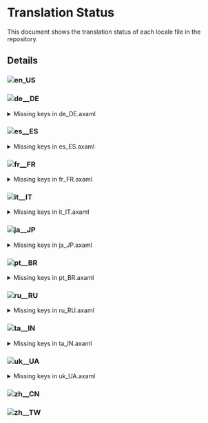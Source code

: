 # Translation Status

This document shows the translation status of each locale file in the repository.

## Details

### ![en_US](https://img.shields.io/badge/en__US-%E2%88%9A-brightgreen)

### ![de__DE](https://img.shields.io/badge/de__DE-99.77%25-yellow)

<details>
<summary>Missing keys in de_DE.axaml</summary>

- Text.Repository.Dashboard
- Text.Repository.MoreOptions

</details>

### ![es__ES](https://img.shields.io/badge/es__ES-99.53%25-yellow)

<details>
<summary>Missing keys in es_ES.axaml</summary>

- Text.Configure.IssueTracker.AddSampleGerritChangeIdCommit
- Text.Repository.Dashboard
- Text.Repository.MoreOptions
- Text.Submodule.CopyBranch

</details>

### ![fr__FR](https://img.shields.io/badge/fr__FR-81.75%25-yellow)

<details>
<summary>Missing keys in fr_FR.axaml</summary>

- Text.AddToIgnore
- Text.AddToIgnore.Pattern
- Text.AddToIgnore.Storage
- Text.Askpass.Passphrase
- Text.Avatar.Load
- Text.Bisect
- Text.Bisect.Abort
- Text.Bisect.Bad
- Text.Bisect.Detecting
- Text.Bisect.Good
- Text.Bisect.Skip
- Text.Bisect.WaitingForRange
- Text.BranchCM.ResetToSelectedCommit
- Text.BranchTree.Local
- Text.BranchTree.Remote
- Text.BranchTree.Tracking
- Text.BranchTree.URL
- Text.ChangeSubmoduleUrl
- Text.ChangeSubmoduleUrl.Submodule
- Text.ChangeSubmoduleUrl.URL
- Text.Checkout.RecurseSubmodules
- Text.Checkout.WarnLostCommits
- Text.Checkout.WithFastForward
- Text.Checkout.WithFastForward.Upstream
- Text.CommitCM.CopyAuthor
- Text.CommitCM.CopyCommitMessage
- Text.CommitCM.CopyCommitter
- Text.CommitCM.CopySubject
- Text.CommitCM.InteractiveRebase
- Text.CommitCM.InteractiveRebase.Drop
- Text.CommitCM.InteractiveRebase.Edit
- Text.CommitCM.InteractiveRebase.Fixup
- Text.CommitCM.InteractiveRebase.Manually
- Text.CommitCM.InteractiveRebase.Reword
- Text.CommitCM.InteractiveRebase.Squash
- Text.CommitCM.PushRevision
- Text.CommitCM.Rebase
- Text.CommitCM.Reset
- Text.CommitDetail.Changes.Count
- Text.CommitDetail.Info.Key
- Text.CommitDetail.Info.Signer
- Text.CommitMessageTextBox.SubjectCount
- Text.Configure.CommitMessageTemplate.BuiltinVars
- Text.Configure.CustomAction.Arguments.Tip
- Text.Configure.CustomAction.InputControls
- Text.Configure.CustomAction.InputControls.Edit
- Text.Configure.CustomAction.InputControls.Tip
- Text.Configure.CustomAction.Scope.Tag
- Text.Configure.Git.PreferredMergeMode
- Text.Configure.IssueTracker.AddSampleGerritChangeIdCommit
- Text.Configure.IssueTracker.Share
- Text.ConfigureCustomActionControls
- Text.ConfigureCustomActionControls.CheckedValue
- Text.ConfigureCustomActionControls.CheckedValue.Tip
- Text.ConfigureCustomActionControls.Description
- Text.ConfigureCustomActionControls.DefaultValue
- Text.ConfigureCustomActionControls.IsFolder
- Text.ConfigureCustomActionControls.Label
- Text.ConfigureCustomActionControls.Options
- Text.ConfigureCustomActionControls.Options.Tip
- Text.ConfigureCustomActionControls.Type
- Text.ConfirmEmptyCommit.Continue
- Text.ConfirmEmptyCommit.NoLocalChanges
- Text.ConfirmEmptyCommit.StageAllThenCommit
- Text.ConfirmEmptyCommit.WithLocalChanges
- Text.ConfirmRestart.Title
- Text.ConfirmRestart.Message
- Text.CreateBranch.OverwriteExisting
- Text.DeinitSubmodule
- Text.DeinitSubmodule.Force
- Text.DeinitSubmodule.Path
- Text.Diff.Image.Blend
- Text.Diff.Image.SideBySide
- Text.Diff.Image.Swipe
- Text.Diff.New
- Text.Diff.Old
- Text.Diff.Submodule.Deleted
- Text.DirHistories
- Text.Discard.IncludeUntracked
- Text.ExecuteCustomAction.Target
- Text.ExecuteCustomAction.Repository
- Text.GitFlow.FinishWithPush
- Text.GitFlow.FinishWithSquash
- Text.Hotkeys.Global.SwitchWorkspace
- Text.Hotkeys.Global.SwitchTab
- Text.Hotkeys.TextEditor.OpenExternalMergeTool
- Text.InteractiveRebase.ReorderTip
- Text.Launcher.Workspaces
- Text.Launcher.Pages
- Text.Merge.Edit
- Text.MoveSubmodule
- Text.MoveSubmodule.MoveTo
- Text.MoveSubmodule.Submodule
- Text.Preferences.Git.IgnoreCRAtEOLInDiff
- Text.Preferences.Git.UseLibsecret
- Text.Pull.RecurseSubmodules
- Text.Push.New
- Text.Push.Revision
- Text.Push.Revision.Title
- Text.Repository.BranchSort
- Text.Repository.BranchSort.ByCommitterDate
- Text.Repository.BranchSort.ByName
- Text.Repository.ClearStashes
- Text.Repository.Dashboard
- Text.Repository.MoreOptions
- Text.Repository.OnlyHighlightCurrentBranchInGraph
- Text.Repository.Search.ByContent
- Text.Repository.Search.ByPath
- Text.Repository.ShowDecoratedCommitsOnly
- Text.Repository.ShowFirstParentOnly
- Text.Repository.ShowFlags
- Text.Repository.ShowLostCommits
- Text.Repository.ShowSubmodulesAsTree
- Text.Repository.UseRelativeTimeInGraph
- Text.Repository.ViewLogs
- Text.Repository.Visit
- Text.ResetWithoutCheckout
- Text.ResetWithoutCheckout.MoveTo
- Text.ResetWithoutCheckout.Target
- Text.SetSubmoduleBranch
- Text.SetSubmoduleBranch.Submodule
- Text.SetSubmoduleBranch.Current
- Text.SetSubmoduleBranch.New
- Text.SetSubmoduleBranch.New.Tip
- Text.Stash.Mode
- Text.StashCM.CopyMessage
- Text.Submodule.Branch
- Text.Submodule.CopyBranch
- Text.Submodule.Deinit
- Text.Submodule.Histories
- Text.Submodule.Move
- Text.Submodule.RelativePath
- Text.Submodule.RelativePath.Placeholder
- Text.Submodule.SetBranch
- Text.Submodule.SetURL
- Text.Submodule.Status
- Text.Submodule.Status.Modified
- Text.Submodule.Status.NotInited
- Text.Submodule.Status.RevisionChanged
- Text.Submodule.Status.Unmerged
- Text.Submodule.Update
- Text.Submodule.URL
- Text.TagCM.CustomAction
- Text.UpdateSubmodules.UpdateToRemoteTrackingBranch
- Text.ViewLogs
- Text.ViewLogs.Clear
- Text.ViewLogs.CopyLog
- Text.ViewLogs.Delete
- Text.WorkingCopy.AddToGitIgnore.InFolder
- Text.WorkingCopy.ConfirmCommitWithDetachedHead
- Text.WorkingCopy.ConfirmCommitWithFilter
- Text.WorkingCopy.Conflicts.OpenExternalMergeTool
- Text.WorkingCopy.Conflicts.OpenExternalMergeToolAllConflicts
- Text.WorkingCopy.Conflicts.UseMine
- Text.WorkingCopy.Conflicts.UseTheirs
- Text.WorkingCopy.ResetAuthor

</details>

### ![it__IT](https://img.shields.io/badge/it__IT-87.02%25-yellow)

<details>
<summary>Missing keys in it_IT.axaml</summary>

- Text.AddToIgnore
- Text.AddToIgnore.Pattern
- Text.AddToIgnore.Storage
- Text.Askpass.Passphrase
- Text.Avatar.Load
- Text.BranchCM.ResetToSelectedCommit
- Text.BranchTree.Local
- Text.BranchTree.Remote
- Text.BranchTree.Tracking
- Text.BranchTree.URL
- Text.ChangeSubmoduleUrl
- Text.ChangeSubmoduleUrl.Submodule
- Text.ChangeSubmoduleUrl.URL
- Text.Checkout.WarnLostCommits
- Text.Checkout.WithFastForward
- Text.Checkout.WithFastForward.Upstream
- Text.CommitCM.CopyCommitMessage
- Text.CommitCM.InteractiveRebase
- Text.CommitCM.InteractiveRebase.Drop
- Text.CommitCM.InteractiveRebase.Edit
- Text.CommitCM.InteractiveRebase.Fixup
- Text.CommitCM.InteractiveRebase.Manually
- Text.CommitCM.InteractiveRebase.Reword
- Text.CommitCM.InteractiveRebase.Squash
- Text.CommitCM.PushRevision
- Text.CommitCM.Rebase
- Text.CommitCM.Reset
- Text.CommitDetail.Changes.Count
- Text.CommitDetail.Info.Key
- Text.CommitDetail.Info.Signer
- Text.Configure.CommitMessageTemplate.BuiltinVars
- Text.Configure.CustomAction.Arguments.Tip
- Text.Configure.CustomAction.InputControls
- Text.Configure.CustomAction.InputControls.Edit
- Text.Configure.CustomAction.InputControls.Tip
- Text.Configure.CustomAction.Scope.Tag
- Text.Configure.IssueTracker.AddSampleGerritChangeIdCommit
- Text.Configure.IssueTracker.Share
- Text.ConfigureCustomActionControls
- Text.ConfigureCustomActionControls.CheckedValue
- Text.ConfigureCustomActionControls.CheckedValue.Tip
- Text.ConfigureCustomActionControls.Description
- Text.ConfigureCustomActionControls.DefaultValue
- Text.ConfigureCustomActionControls.IsFolder
- Text.ConfigureCustomActionControls.Label
- Text.ConfigureCustomActionControls.Options
- Text.ConfigureCustomActionControls.Options.Tip
- Text.ConfigureCustomActionControls.Type
- Text.ConfirmRestart.Title
- Text.ConfirmRestart.Message
- Text.CreateBranch.OverwriteExisting
- Text.DeinitSubmodule
- Text.DeinitSubmodule.Force
- Text.DeinitSubmodule.Path
- Text.Diff.Image.Blend
- Text.Diff.Image.SideBySide
- Text.Diff.Image.Swipe
- Text.Diff.New
- Text.Diff.Old
- Text.Diff.Submodule.Deleted
- Text.DirHistories
- Text.Discard.IncludeUntracked
- Text.ExecuteCustomAction.Target
- Text.ExecuteCustomAction.Repository
- Text.Hotkeys.Global.SwitchWorkspace
- Text.Hotkeys.Global.SwitchTab
- Text.InteractiveRebase.ReorderTip
- Text.Launcher.Workspaces
- Text.Launcher.Pages
- Text.Merge.Edit
- Text.MoveSubmodule
- Text.MoveSubmodule.MoveTo
- Text.MoveSubmodule.Submodule
- Text.Preferences.Git.UseLibsecret
- Text.Pull.RecurseSubmodules
- Text.Push.New
- Text.Push.Revision
- Text.Push.Revision.Title
- Text.Repository.ClearStashes
- Text.Repository.Dashboard
- Text.Repository.MoreOptions
- Text.Repository.OnlyHighlightCurrentBranchInGraph
- Text.Repository.Search.ByPath
- Text.Repository.ShowDecoratedCommitsOnly
- Text.Repository.ShowFirstParentOnly
- Text.Repository.ShowFlags
- Text.Repository.ShowLostCommits
- Text.Repository.UseRelativeTimeInGraph
- Text.ResetWithoutCheckout
- Text.ResetWithoutCheckout.MoveTo
- Text.ResetWithoutCheckout.Target
- Text.SetSubmoduleBranch
- Text.SetSubmoduleBranch.Submodule
- Text.SetSubmoduleBranch.Current
- Text.SetSubmoduleBranch.New
- Text.SetSubmoduleBranch.New.Tip
- Text.Stash.Mode
- Text.StashCM.CopyMessage
- Text.Submodule.Branch
- Text.Submodule.CopyBranch
- Text.Submodule.Deinit
- Text.Submodule.Histories
- Text.Submodule.Move
- Text.Submodule.SetBranch
- Text.Submodule.SetURL
- Text.Submodule.Update
- Text.TagCM.CustomAction
- Text.UpdateSubmodules.UpdateToRemoteTrackingBranch
- Text.WorkingCopy.AddToGitIgnore.InFolder
- Text.WorkingCopy.ConfirmCommitWithDetachedHead
- Text.WorkingCopy.ResetAuthor

</details>

### ![ja__JP](https://img.shields.io/badge/ja__JP-81.75%25-yellow)

<details>
<summary>Missing keys in ja_JP.axaml</summary>

- Text.AddToIgnore
- Text.AddToIgnore.Pattern
- Text.AddToIgnore.Storage
- Text.Askpass.Passphrase
- Text.Avatar.Load
- Text.Bisect
- Text.Bisect.Abort
- Text.Bisect.Bad
- Text.Bisect.Detecting
- Text.Bisect.Good
- Text.Bisect.Skip
- Text.Bisect.WaitingForRange
- Text.BranchCM.CompareWithCurrent
- Text.BranchCM.ResetToSelectedCommit
- Text.BranchTree.Local
- Text.BranchTree.Remote
- Text.BranchTree.Tracking
- Text.BranchTree.URL
- Text.ChangeSubmoduleUrl
- Text.ChangeSubmoduleUrl.Submodule
- Text.ChangeSubmoduleUrl.URL
- Text.Checkout.RecurseSubmodules
- Text.Checkout.WarnLostCommits
- Text.Checkout.WithFastForward
- Text.Checkout.WithFastForward.Upstream
- Text.CommitCM.CopyAuthor
- Text.CommitCM.CopyCommitMessage
- Text.CommitCM.CopyCommitter
- Text.CommitCM.CopySubject
- Text.CommitCM.InteractiveRebase
- Text.CommitCM.InteractiveRebase.Drop
- Text.CommitCM.InteractiveRebase.Edit
- Text.CommitCM.InteractiveRebase.Fixup
- Text.CommitCM.InteractiveRebase.Manually
- Text.CommitCM.InteractiveRebase.Reword
- Text.CommitCM.InteractiveRebase.Squash
- Text.CommitCM.PushRevision
- Text.CommitCM.Rebase
- Text.CommitCM.Reset
- Text.CommitDetail.Changes.Count
- Text.CommitDetail.Info.Key
- Text.CommitDetail.Info.Signer
- Text.CommitMessageTextBox.SubjectCount
- Text.Configure.CommitMessageTemplate.BuiltinVars
- Text.Configure.CustomAction.Arguments.Tip
- Text.Configure.CustomAction.InputControls
- Text.Configure.CustomAction.InputControls.Edit
- Text.Configure.CustomAction.InputControls.Tip
- Text.Configure.CustomAction.Scope.Tag
- Text.Configure.Git.PreferredMergeMode
- Text.Configure.IssueTracker.AddSampleGerritChangeIdCommit
- Text.Configure.IssueTracker.Share
- Text.ConfigureCustomActionControls
- Text.ConfigureCustomActionControls.CheckedValue
- Text.ConfigureCustomActionControls.CheckedValue.Tip
- Text.ConfigureCustomActionControls.Description
- Text.ConfigureCustomActionControls.DefaultValue
- Text.ConfigureCustomActionControls.IsFolder
- Text.ConfigureCustomActionControls.Label
- Text.ConfigureCustomActionControls.Options
- Text.ConfigureCustomActionControls.Options.Tip
- Text.ConfigureCustomActionControls.Type
- Text.ConfirmEmptyCommit.Continue
- Text.ConfirmEmptyCommit.NoLocalChanges
- Text.ConfirmEmptyCommit.StageAllThenCommit
- Text.ConfirmEmptyCommit.WithLocalChanges
- Text.ConfirmRestart.Title
- Text.ConfirmRestart.Message
- Text.CreateBranch.OverwriteExisting
- Text.DeinitSubmodule
- Text.DeinitSubmodule.Force
- Text.DeinitSubmodule.Path
- Text.Diff.Image.Blend
- Text.Diff.Image.SideBySide
- Text.Diff.Image.Swipe
- Text.Diff.New
- Text.Diff.Old
- Text.Diff.Submodule.Deleted
- Text.DirHistories
- Text.Discard.IncludeUntracked
- Text.ExecuteCustomAction.Target
- Text.ExecuteCustomAction.Repository
- Text.GitFlow.FinishWithPush
- Text.GitFlow.FinishWithSquash
- Text.Hotkeys.Global.SwitchWorkspace
- Text.Hotkeys.Global.SwitchTab
- Text.Hotkeys.TextEditor.OpenExternalMergeTool
- Text.InteractiveRebase.ReorderTip
- Text.Launcher.Workspaces
- Text.Launcher.Pages
- Text.Merge.Edit
- Text.MoveSubmodule
- Text.MoveSubmodule.MoveTo
- Text.MoveSubmodule.Submodule
- Text.Preferences.Git.IgnoreCRAtEOLInDiff
- Text.Preferences.Git.UseLibsecret
- Text.Pull.RecurseSubmodules
- Text.Push.New
- Text.Push.Revision
- Text.Push.Revision.Title
- Text.Repository.BranchSort
- Text.Repository.BranchSort.ByCommitterDate
- Text.Repository.BranchSort.ByName
- Text.Repository.ClearStashes
- Text.Repository.Dashboard
- Text.Repository.FilterCommits
- Text.Repository.MoreOptions
- Text.Repository.OnlyHighlightCurrentBranchInGraph
- Text.Repository.Search.ByContent
- Text.Repository.Search.ByPath
- Text.Repository.ShowDecoratedCommitsOnly
- Text.Repository.ShowFirstParentOnly
- Text.Repository.ShowFlags
- Text.Repository.ShowLostCommits
- Text.Repository.ShowSubmodulesAsTree
- Text.Repository.UseRelativeTimeInGraph
- Text.Repository.ViewLogs
- Text.Repository.Visit
- Text.ResetWithoutCheckout
- Text.ResetWithoutCheckout.MoveTo
- Text.ResetWithoutCheckout.Target
- Text.SetSubmoduleBranch
- Text.SetSubmoduleBranch.Submodule
- Text.SetSubmoduleBranch.Current
- Text.SetSubmoduleBranch.New
- Text.SetSubmoduleBranch.New.Tip
- Text.Stash.Mode
- Text.StashCM.CopyMessage
- Text.Submodule.Branch
- Text.Submodule.CopyBranch
- Text.Submodule.Deinit
- Text.Submodule.Histories
- Text.Submodule.Move
- Text.Submodule.SetBranch
- Text.Submodule.SetURL
- Text.Submodule.Status
- Text.Submodule.Status.Modified
- Text.Submodule.Status.NotInited
- Text.Submodule.Status.RevisionChanged
- Text.Submodule.Status.Unmerged
- Text.Submodule.Update
- Text.Submodule.URL
- Text.TagCM.CustomAction
- Text.UpdateSubmodules.UpdateToRemoteTrackingBranch
- Text.ViewLogs
- Text.ViewLogs.Clear
- Text.ViewLogs.CopyLog
- Text.ViewLogs.Delete
- Text.WorkingCopy.AddToGitIgnore.InFolder
- Text.WorkingCopy.ConfirmCommitWithDetachedHead
- Text.WorkingCopy.ConfirmCommitWithFilter
- Text.WorkingCopy.Conflicts.OpenExternalMergeTool
- Text.WorkingCopy.Conflicts.OpenExternalMergeToolAllConflicts
- Text.WorkingCopy.Conflicts.UseMine
- Text.WorkingCopy.Conflicts.UseTheirs
- Text.WorkingCopy.ResetAuthor

</details>

### ![pt__BR](https://img.shields.io/badge/pt__BR-74.74%25-red)

<details>
<summary>Missing keys in pt_BR.axaml</summary>

- Text.AddToIgnore
- Text.AddToIgnore.Pattern
- Text.AddToIgnore.Storage
- Text.AIAssistant.Regen
- Text.AIAssistant.Use
- Text.ApplyStash
- Text.ApplyStash.DropAfterApply
- Text.ApplyStash.RestoreIndex
- Text.ApplyStash.Stash
- Text.Askpass.Passphrase
- Text.Avatar.Load
- Text.Bisect
- Text.Bisect.Abort
- Text.Bisect.Bad
- Text.Bisect.Detecting
- Text.Bisect.Good
- Text.Bisect.Skip
- Text.Bisect.WaitingForRange
- Text.BranchCM.CustomAction
- Text.BranchCM.MergeMultiBranches
- Text.BranchCM.ResetToSelectedCommit
- Text.BranchTree.Local
- Text.BranchTree.Remote
- Text.BranchTree.Tracking
- Text.BranchTree.URL
- Text.BranchUpstreamInvalid
- Text.ChangeSubmoduleUrl
- Text.ChangeSubmoduleUrl.Submodule
- Text.ChangeSubmoduleUrl.URL
- Text.Checkout.RecurseSubmodules
- Text.Checkout.WarnLostCommits
- Text.Checkout.WithFastForward
- Text.Checkout.WithFastForward.Upstream
- Text.Clone.RecurseSubmodules
- Text.CommitCM.CopyAuthor
- Text.CommitCM.CopyCommitMessage
- Text.CommitCM.CopyCommitter
- Text.CommitCM.CopySubject
- Text.CommitCM.InteractiveRebase
- Text.CommitCM.InteractiveRebase.Drop
- Text.CommitCM.InteractiveRebase.Edit
- Text.CommitCM.InteractiveRebase.Fixup
- Text.CommitCM.InteractiveRebase.Manually
- Text.CommitCM.InteractiveRebase.Reword
- Text.CommitCM.InteractiveRebase.Squash
- Text.CommitCM.Merge
- Text.CommitCM.MergeMultiple
- Text.CommitCM.PushRevision
- Text.CommitCM.Rebase
- Text.CommitCM.Reset
- Text.CommitDetail.Changes.Count
- Text.CommitDetail.Files.Search
- Text.CommitDetail.Info.Children
- Text.CommitDetail.Info.Key
- Text.CommitDetail.Info.Signer
- Text.CommitMessageTextBox.SubjectCount
- Text.Configure.CommitMessageTemplate.BuiltinVars
- Text.Configure.CustomAction.Arguments.Tip
- Text.Configure.CustomAction.InputControls
- Text.Configure.CustomAction.InputControls.Edit
- Text.Configure.CustomAction.InputControls.Tip
- Text.Configure.CustomAction.Scope.Branch
- Text.Configure.CustomAction.Scope.Tag
- Text.Configure.CustomAction.WaitForExit
- Text.Configure.Git.PreferredMergeMode
- Text.Configure.IssueTracker.AddSampleGerritChangeIdCommit
- Text.Configure.IssueTracker.AddSampleGiteeIssue
- Text.Configure.IssueTracker.AddSampleGiteePullRequest
- Text.Configure.IssueTracker.Share
- Text.ConfigureCustomActionControls
- Text.ConfigureCustomActionControls.CheckedValue
- Text.ConfigureCustomActionControls.CheckedValue.Tip
- Text.ConfigureCustomActionControls.Description
- Text.ConfigureCustomActionControls.DefaultValue
- Text.ConfigureCustomActionControls.IsFolder
- Text.ConfigureCustomActionControls.Label
- Text.ConfigureCustomActionControls.Options
- Text.ConfigureCustomActionControls.Options.Tip
- Text.ConfigureCustomActionControls.Type
- Text.ConfirmEmptyCommit.Continue
- Text.ConfirmEmptyCommit.NoLocalChanges
- Text.ConfirmEmptyCommit.StageAllThenCommit
- Text.ConfirmEmptyCommit.WithLocalChanges
- Text.ConfirmRestart.Title
- Text.ConfirmRestart.Message
- Text.CopyFullPath
- Text.CreateBranch.Name.WarnSpace
- Text.CreateBranch.OverwriteExisting
- Text.DeinitSubmodule
- Text.DeinitSubmodule.Force
- Text.DeinitSubmodule.Path
- Text.DeleteRepositoryNode.Path
- Text.DeleteRepositoryNode.TipForGroup
- Text.DeleteRepositoryNode.TipForRepository
- Text.Diff.First
- Text.Diff.Image.Blend
- Text.Diff.Image.SideBySide
- Text.Diff.Image.Swipe
- Text.Diff.Last
- Text.Diff.New
- Text.Diff.Old
- Text.Diff.Submodule.Deleted
- Text.Diff.UseBlockNavigation
- Text.DirHistories
- Text.Discard.IncludeUntracked
- Text.ExecuteCustomAction.Target
- Text.ExecuteCustomAction.Repository
- Text.Fetch.Force
- Text.FileCM.ResolveUsing
- Text.GitFlow.FinishWithPush
- Text.GitFlow.FinishWithSquash
- Text.Hotkeys.Global.Clone
- Text.Hotkeys.Global.SwitchWorkspace
- Text.Hotkeys.Global.SwitchTab
- Text.Hotkeys.TextEditor.OpenExternalMergeTool
- Text.InProgress.CherryPick.Head
- Text.InProgress.Merge.Operating
- Text.InProgress.Rebase.StoppedAt
- Text.InProgress.Revert.Head
- Text.InteractiveRebase.ReorderTip
- Text.Launcher.Workspaces
- Text.Launcher.Pages
- Text.Merge.Edit
- Text.Merge.Source
- Text.MergeMultiple
- Text.MergeMultiple.CommitChanges
- Text.MergeMultiple.Strategy
- Text.MergeMultiple.Targets
- Text.MoveSubmodule
- Text.MoveSubmodule.MoveTo
- Text.MoveSubmodule.Submodule
- Text.Preferences.AI.Streaming
- Text.Preferences.Appearance.EditorTabWidth
- Text.Preferences.General.DateFormat
- Text.Preferences.General.ShowChildren
- Text.Preferences.General.ShowTagsInGraph
- Text.Preferences.Git.IgnoreCRAtEOLInDiff
- Text.Preferences.Git.SSLVerify
- Text.Preferences.Git.UseLibsecret
- Text.Pull.RecurseSubmodules
- Text.Push.New
- Text.Push.Revision
- Text.Push.Revision.Title
- Text.Repository.BranchSort
- Text.Repository.BranchSort.ByCommitterDate
- Text.Repository.BranchSort.ByName
- Text.Repository.ClearStashes
- Text.Repository.Dashboard
- Text.Repository.FilterCommits
- Text.Repository.HistoriesLayout
- Text.Repository.HistoriesLayout.Horizontal
- Text.Repository.HistoriesLayout.Vertical
- Text.Repository.HistoriesOrder
- Text.Repository.MoreOptions
- Text.Repository.Notifications.Clear
- Text.Repository.OnlyHighlightCurrentBranchInGraph
- Text.Repository.Search.ByContent
- Text.Repository.Search.ByPath
- Text.Repository.ShowDecoratedCommitsOnly
- Text.Repository.ShowFirstParentOnly
- Text.Repository.ShowFlags
- Text.Repository.ShowLostCommits
- Text.Repository.ShowSubmodulesAsTree
- Text.Repository.Skip
- Text.Repository.Tags.OrderByCreatorDate
- Text.Repository.Tags.OrderByName
- Text.Repository.Tags.Sort
- Text.Repository.UseRelativeTimeInGraph
- Text.Repository.ViewLogs
- Text.Repository.Visit
- Text.ResetWithoutCheckout
- Text.ResetWithoutCheckout.MoveTo
- Text.ResetWithoutCheckout.Target
- Text.SetSubmoduleBranch
- Text.SetSubmoduleBranch.Submodule
- Text.SetSubmoduleBranch.Current
- Text.SetSubmoduleBranch.New
- Text.SetSubmoduleBranch.New.Tip
- Text.SetUpstream
- Text.SetUpstream.Local
- Text.SetUpstream.Unset
- Text.SetUpstream.Upstream
- Text.SHALinkCM.NavigateTo
- Text.Stash.Mode
- Text.StashCM.CopyMessage
- Text.StashCM.SaveAsPatch
- Text.Submodule.Branch
- Text.Submodule.CopyBranch
- Text.Submodule.Deinit
- Text.Submodule.Histories
- Text.Submodule.Move
- Text.Submodule.SetBranch
- Text.Submodule.SetURL
- Text.Submodule.Status
- Text.Submodule.Status.Modified
- Text.Submodule.Status.NotInited
- Text.Submodule.Status.RevisionChanged
- Text.Submodule.Status.Unmerged
- Text.Submodule.Update
- Text.Submodule.URL
- Text.TagCM.CustomAction
- Text.UpdateSubmodules.UpdateToRemoteTrackingBranch
- Text.ViewLogs
- Text.ViewLogs.Clear
- Text.ViewLogs.CopyLog
- Text.ViewLogs.Delete
- Text.WorkingCopy.AddToGitIgnore.InFolder
- Text.WorkingCopy.CommitToEdit
- Text.WorkingCopy.ConfirmCommitWithDetachedHead
- Text.WorkingCopy.ConfirmCommitWithFilter
- Text.WorkingCopy.Conflicts.OpenExternalMergeTool
- Text.WorkingCopy.Conflicts.OpenExternalMergeToolAllConflicts
- Text.WorkingCopy.Conflicts.UseMine
- Text.WorkingCopy.Conflicts.UseTheirs
- Text.WorkingCopy.ResetAuthor
- Text.WorkingCopy.SignOff

</details>

### ![ru__RU](https://img.shields.io/badge/ru__RU-99.77%25-yellow)

<details>
<summary>Missing keys in ru_RU.axaml</summary>

- Text.Repository.Dashboard
- Text.Repository.MoreOptions

</details>

### ![ta__IN](https://img.shields.io/badge/ta__IN-81.87%25-yellow)

<details>
<summary>Missing keys in ta_IN.axaml</summary>

- Text.AddToIgnore
- Text.AddToIgnore.Pattern
- Text.AddToIgnore.Storage
- Text.Askpass.Passphrase
- Text.Avatar.Load
- Text.Bisect
- Text.Bisect.Abort
- Text.Bisect.Bad
- Text.Bisect.Detecting
- Text.Bisect.Good
- Text.Bisect.Skip
- Text.Bisect.WaitingForRange
- Text.BranchCM.CompareWithCurrent
- Text.BranchCM.ResetToSelectedCommit
- Text.BranchTree.Local
- Text.BranchTree.Remote
- Text.BranchTree.Tracking
- Text.BranchTree.URL
- Text.ChangeSubmoduleUrl
- Text.ChangeSubmoduleUrl.Submodule
- Text.ChangeSubmoduleUrl.URL
- Text.Checkout.RecurseSubmodules
- Text.Checkout.WarnLostCommits
- Text.Checkout.WithFastForward
- Text.Checkout.WithFastForward.Upstream
- Text.CommitCM.CopyAuthor
- Text.CommitCM.CopyCommitMessage
- Text.CommitCM.CopyCommitter
- Text.CommitCM.CopySubject
- Text.CommitCM.InteractiveRebase
- Text.CommitCM.InteractiveRebase.Drop
- Text.CommitCM.InteractiveRebase.Edit
- Text.CommitCM.InteractiveRebase.Fixup
- Text.CommitCM.InteractiveRebase.Manually
- Text.CommitCM.InteractiveRebase.Reword
- Text.CommitCM.InteractiveRebase.Squash
- Text.CommitCM.PushRevision
- Text.CommitCM.Rebase
- Text.CommitCM.Reset
- Text.CommitDetail.Changes.Count
- Text.CommitDetail.Info.Key
- Text.CommitDetail.Info.Signer
- Text.CommitMessageTextBox.SubjectCount
- Text.Configure.CommitMessageTemplate.BuiltinVars
- Text.Configure.CustomAction.Arguments.Tip
- Text.Configure.CustomAction.InputControls
- Text.Configure.CustomAction.InputControls.Edit
- Text.Configure.CustomAction.InputControls.Tip
- Text.Configure.CustomAction.Scope.Tag
- Text.Configure.Git.PreferredMergeMode
- Text.Configure.IssueTracker.AddSampleGerritChangeIdCommit
- Text.Configure.IssueTracker.Share
- Text.ConfigureCustomActionControls
- Text.ConfigureCustomActionControls.CheckedValue
- Text.ConfigureCustomActionControls.CheckedValue.Tip
- Text.ConfigureCustomActionControls.Description
- Text.ConfigureCustomActionControls.DefaultValue
- Text.ConfigureCustomActionControls.IsFolder
- Text.ConfigureCustomActionControls.Label
- Text.ConfigureCustomActionControls.Options
- Text.ConfigureCustomActionControls.Options.Tip
- Text.ConfigureCustomActionControls.Type
- Text.ConfirmEmptyCommit.Continue
- Text.ConfirmEmptyCommit.NoLocalChanges
- Text.ConfirmEmptyCommit.StageAllThenCommit
- Text.ConfirmEmptyCommit.WithLocalChanges
- Text.ConfirmRestart.Title
- Text.ConfirmRestart.Message
- Text.CreateBranch.OverwriteExisting
- Text.DeinitSubmodule
- Text.DeinitSubmodule.Force
- Text.DeinitSubmodule.Path
- Text.Diff.Image.Blend
- Text.Diff.Image.SideBySide
- Text.Diff.Image.Swipe
- Text.Diff.New
- Text.Diff.Old
- Text.Diff.Submodule.Deleted
- Text.DirHistories
- Text.Discard.IncludeUntracked
- Text.ExecuteCustomAction.Target
- Text.ExecuteCustomAction.Repository
- Text.GitFlow.FinishWithPush
- Text.GitFlow.FinishWithSquash
- Text.Hotkeys.Global.SwitchWorkspace
- Text.Hotkeys.Global.SwitchTab
- Text.Hotkeys.TextEditor.OpenExternalMergeTool
- Text.InteractiveRebase.ReorderTip
- Text.Launcher.Workspaces
- Text.Launcher.Pages
- Text.Merge.Edit
- Text.MoveSubmodule
- Text.MoveSubmodule.MoveTo
- Text.MoveSubmodule.Submodule
- Text.Preferences.Git.IgnoreCRAtEOLInDiff
- Text.Preferences.Git.UseLibsecret
- Text.Pull.RecurseSubmodules
- Text.Push.New
- Text.Push.Revision
- Text.Push.Revision.Title
- Text.Repository.BranchSort
- Text.Repository.BranchSort.ByCommitterDate
- Text.Repository.BranchSort.ByName
- Text.Repository.ClearStashes
- Text.Repository.Dashboard
- Text.Repository.MoreOptions
- Text.Repository.OnlyHighlightCurrentBranchInGraph
- Text.Repository.Search.ByContent
- Text.Repository.Search.ByPath
- Text.Repository.ShowDecoratedCommitsOnly
- Text.Repository.ShowFirstParentOnly
- Text.Repository.ShowFlags
- Text.Repository.ShowLostCommits
- Text.Repository.ShowSubmodulesAsTree
- Text.Repository.UseRelativeTimeInGraph
- Text.Repository.ViewLogs
- Text.Repository.Visit
- Text.ResetWithoutCheckout
- Text.ResetWithoutCheckout.MoveTo
- Text.ResetWithoutCheckout.Target
- Text.SetSubmoduleBranch
- Text.SetSubmoduleBranch.Submodule
- Text.SetSubmoduleBranch.Current
- Text.SetSubmoduleBranch.New
- Text.SetSubmoduleBranch.New.Tip
- Text.Stash.Mode
- Text.StashCM.CopyMessage
- Text.Submodule.Branch
- Text.Submodule.CopyBranch
- Text.Submodule.Deinit
- Text.Submodule.Histories
- Text.Submodule.Move
- Text.Submodule.SetBranch
- Text.Submodule.SetURL
- Text.Submodule.Status
- Text.Submodule.Status.Modified
- Text.Submodule.Status.NotInited
- Text.Submodule.Status.RevisionChanged
- Text.Submodule.Status.Unmerged
- Text.Submodule.Update
- Text.Submodule.URL
- Text.TagCM.CustomAction
- Text.UpdateSubmodules.Target
- Text.UpdateSubmodules.UpdateToRemoteTrackingBranch
- Text.ViewLogs
- Text.ViewLogs.Clear
- Text.ViewLogs.CopyLog
- Text.ViewLogs.Delete
- Text.WorkingCopy.AddToGitIgnore.InFolder
- Text.WorkingCopy.ConfirmCommitWithDetachedHead
- Text.WorkingCopy.Conflicts.OpenExternalMergeTool
- Text.WorkingCopy.Conflicts.OpenExternalMergeToolAllConflicts
- Text.WorkingCopy.Conflicts.UseMine
- Text.WorkingCopy.Conflicts.UseTheirs
- Text.WorkingCopy.ResetAuthor

</details>

### ![uk__UA](https://img.shields.io/badge/uk__UA-83.04%25-yellow)

<details>
<summary>Missing keys in uk_UA.axaml</summary>

- Text.AddToIgnore
- Text.AddToIgnore.Pattern
- Text.AddToIgnore.Storage
- Text.Askpass.Passphrase
- Text.Avatar.Load
- Text.Bisect
- Text.Bisect.Abort
- Text.Bisect.Bad
- Text.Bisect.Detecting
- Text.Bisect.Good
- Text.Bisect.Skip
- Text.Bisect.WaitingForRange
- Text.BranchCM.ResetToSelectedCommit
- Text.BranchTree.Local
- Text.BranchTree.Remote
- Text.BranchTree.Tracking
- Text.BranchTree.URL
- Text.ChangeSubmoduleUrl
- Text.ChangeSubmoduleUrl.Submodule
- Text.ChangeSubmoduleUrl.URL
- Text.Checkout.RecurseSubmodules
- Text.Checkout.WarnLostCommits
- Text.Checkout.WithFastForward
- Text.Checkout.WithFastForward.Upstream
- Text.CommitCM.CopyAuthor
- Text.CommitCM.CopyCommitMessage
- Text.CommitCM.CopyCommitter
- Text.CommitCM.CopySubject
- Text.CommitCM.InteractiveRebase
- Text.CommitCM.InteractiveRebase.Drop
- Text.CommitCM.InteractiveRebase.Edit
- Text.CommitCM.InteractiveRebase.Fixup
- Text.CommitCM.InteractiveRebase.Manually
- Text.CommitCM.InteractiveRebase.Reword
- Text.CommitCM.InteractiveRebase.Squash
- Text.CommitCM.PushRevision
- Text.CommitCM.Rebase
- Text.CommitCM.Reset
- Text.CommitDetail.Changes.Count
- Text.CommitDetail.Info.Key
- Text.CommitDetail.Info.Signer
- Text.CommitMessageTextBox.SubjectCount
- Text.Configure.CommitMessageTemplate.BuiltinVars
- Text.Configure.CustomAction.Arguments.Tip
- Text.Configure.CustomAction.InputControls
- Text.Configure.CustomAction.InputControls.Edit
- Text.Configure.CustomAction.InputControls.Tip
- Text.Configure.CustomAction.Scope.Tag
- Text.Configure.IssueTracker.AddSampleGerritChangeIdCommit
- Text.Configure.IssueTracker.Share
- Text.ConfigureCustomActionControls
- Text.ConfigureCustomActionControls.CheckedValue
- Text.ConfigureCustomActionControls.CheckedValue.Tip
- Text.ConfigureCustomActionControls.Description
- Text.ConfigureCustomActionControls.DefaultValue
- Text.ConfigureCustomActionControls.IsFolder
- Text.ConfigureCustomActionControls.Label
- Text.ConfigureCustomActionControls.Options
- Text.ConfigureCustomActionControls.Options.Tip
- Text.ConfigureCustomActionControls.Type
- Text.ConfigureWorkspace.Name
- Text.ConfirmRestart.Title
- Text.ConfirmRestart.Message
- Text.CreateBranch.OverwriteExisting
- Text.DeinitSubmodule
- Text.DeinitSubmodule.Force
- Text.DeinitSubmodule.Path
- Text.Diff.Image.Blend
- Text.Diff.Image.SideBySide
- Text.Diff.Image.Swipe
- Text.Diff.New
- Text.Diff.Old
- Text.Diff.Submodule.Deleted
- Text.DirHistories
- Text.Discard.IncludeUntracked
- Text.ExecuteCustomAction.Target
- Text.ExecuteCustomAction.Repository
- Text.GitFlow.FinishWithPush
- Text.GitFlow.FinishWithSquash
- Text.Hotkeys.Global.SwitchWorkspace
- Text.Hotkeys.Global.SwitchTab
- Text.Hotkeys.TextEditor.OpenExternalMergeTool
- Text.InteractiveRebase.ReorderTip
- Text.Launcher.Workspaces
- Text.Launcher.Pages
- Text.Merge.Edit
- Text.MoveSubmodule
- Text.MoveSubmodule.MoveTo
- Text.MoveSubmodule.Submodule
- Text.Preferences.Git.IgnoreCRAtEOLInDiff
- Text.Preferences.Git.UseLibsecret
- Text.Pull.RecurseSubmodules
- Text.Push.New
- Text.Push.Revision
- Text.Push.Revision.Title
- Text.Repository.BranchSort
- Text.Repository.BranchSort.ByCommitterDate
- Text.Repository.BranchSort.ByName
- Text.Repository.ClearStashes
- Text.Repository.Dashboard
- Text.Repository.MoreOptions
- Text.Repository.OnlyHighlightCurrentBranchInGraph
- Text.Repository.Search.ByContent
- Text.Repository.Search.ByPath
- Text.Repository.ShowDecoratedCommitsOnly
- Text.Repository.ShowFirstParentOnly
- Text.Repository.ShowFlags
- Text.Repository.ShowLostCommits
- Text.Repository.ShowSubmodulesAsTree
- Text.Repository.UseRelativeTimeInGraph
- Text.Repository.ViewLogs
- Text.Repository.Visit
- Text.ResetWithoutCheckout
- Text.ResetWithoutCheckout.MoveTo
- Text.ResetWithoutCheckout.Target
- Text.SetSubmoduleBranch
- Text.SetSubmoduleBranch.Submodule
- Text.SetSubmoduleBranch.Current
- Text.SetSubmoduleBranch.New
- Text.SetSubmoduleBranch.New.Tip
- Text.Stash.Mode
- Text.StashCM.CopyMessage
- Text.Submodule.Branch
- Text.Submodule.CopyBranch
- Text.Submodule.Deinit
- Text.Submodule.Histories
- Text.Submodule.Move
- Text.Submodule.SetBranch
- Text.Submodule.SetURL
- Text.Submodule.Status
- Text.Submodule.Status.Modified
- Text.Submodule.Status.NotInited
- Text.Submodule.Status.RevisionChanged
- Text.Submodule.Status.Unmerged
- Text.Submodule.Update
- Text.Submodule.URL
- Text.TagCM.CustomAction
- Text.UpdateSubmodules.UpdateToRemoteTrackingBranch
- Text.ViewLogs
- Text.ViewLogs.Clear
- Text.ViewLogs.CopyLog
- Text.ViewLogs.Delete
- Text.WorkingCopy.AddToGitIgnore.InFolder
- Text.WorkingCopy.ConfirmCommitWithDetachedHead
- Text.WorkingCopy.ResetAuthor

</details>

### ![zh__CN](https://img.shields.io/badge/zh__CN-%E2%88%9A-brightgreen)

### ![zh__TW](https://img.shields.io/badge/zh__TW-%E2%88%9A-brightgreen)